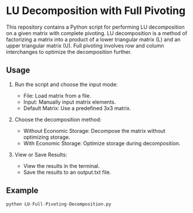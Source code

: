 # LU Decomposition with Full Pivoting

This repository contains a Python script for performing LU decomposition on a given matrix with complete pivoting. LU decomposition is a method of factorizing a matrix into a product of a lower triangular matrix (L) and an upper triangular matrix (U). Full pivoting involves row and column interchanges to optimize the decomposition further.

## Usage

1. Run the script and choose the input mode:
    - File: Load matrix from a file.
    - Input: Manually input matrix elements.
    - Default Matrix: Use a predefined 3x3 matrix.

2. Choose the decomposition method:
    - Without Economic Storage: Decompose the matrix without optimizing storage.
    - With Economic Storage: Optimize storage during decomposition.

3. View or Save Results:
    - View the results in the terminal.
    - Save the results to an output.txt file.

## Example

```python
python LU-Full-Pivoting-Decomposition.py
